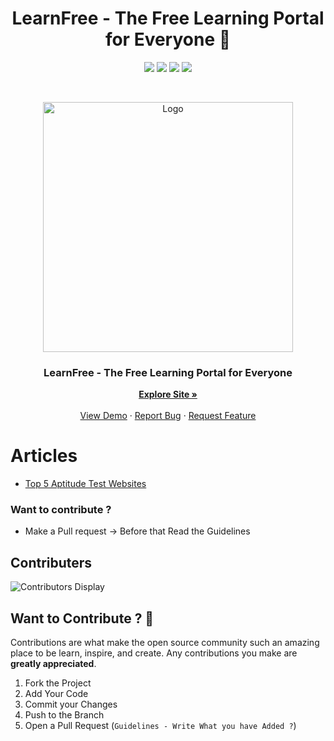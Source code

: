 <h1 align="center">LearnFree - The Free Learning Portal for Everyone 👋</h1>
<p align="center">
  <img src="https://img.shields.io/github/release-date/bhargav-joshi/LearnFree?style=for-the-badge&color=blue" />
   <img src="https://img.shields.io/github/contributors/bhargav-joshi/LearnFree?style=for-the-badge&color=orange" />
    <img src="https://img.shields.io/github/commit-activity/w/bhargav-joshi/LearnFree?style=for-the-badge&color=blueviolet" />
    <img src="https://img.shields.io/github/v/release/bhargav-joshi/LearnFree?style=for-the-badge&color=red">
</p>

<!-- PROJECT LOGO -->
<br />
<p align="center">
  <a href="#">
    <img src="https://github.com/bhargav-joshi/LearnFree/blob/main/assets/img/logo3.gif" alt="Logo" width="400">
  </a>

  <h3 align="center">LearnFree - The Free Learning Portal for Everyone</h3>

  <p align="center">
    <a href="https://bhargav-joshi.github.io/LearnFree/index.html"><strong>Explore Site »</strong></a>
    <br />
    <br />
    <a href="https://bhargav-joshi.github.io/LearnFree/index.html">View Demo</a>
    ·
    <a href="https://github.com/bhargav-joshi/LearnFree/issues">Report Bug</a>
    ·
    <a href="https://github.com/bhargav-joshi/LearnFree/issues">Request Feature</a>
  </p>
</p>

# Articles

- [Top 5 Aptitude Test Websites](https://bhargav-joshi.github.io/LearnFree/AptitudeTestWebsites.html)


### Want to contribute ?
- Make a Pull request -> Before that Read the Guidelines

## Contributers 
![Contributors Display](https://badges.pufler.dev/contributors/bhargav-joshi/LearnFree/?size=50&padding=5&bots=true)

<!-- CONTRIBUTING -->
## Want to Contribute ? 🚀

Contributions are what make the open source community such an amazing place to be learn, inspire, and create. Any contributions you make are **greatly appreciated**.

1. Fork the Project
2. Add Your Code
3. Commit your Changes 
4. Push to the Branch
5. Open a Pull Request (`Guidelines - Write What you have Added ?`)
